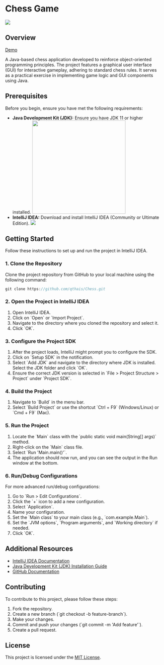 
# Chess Game
![](https://encrypted-tbn0.gstatic.com/images?q=tbn:ANd9GcQ6Afx0Podr5vaxERDZyFGr8EY644Gip0e1Mw&usqp=CAU)

## Overview
[Demo](https://drive.google.com/file/d/1CNK94MjSPdJitbdyYLzG7m08PNVXfYxi/view?usp=sharing)

A Java-based chess application developed to reinforce object-oriented programming principles. The project features a graphical user interface (GUI) for interactive gameplay, adhering to standard chess rules. It serves as a practical exercise in implementing game logic and GUI components using Java.

## Prerequisites

Before you begin, ensure you have met the following requirements:

- **Java Development Kit (JDK):** Ensure you have JDK 11 or higher installed.
  <img src="https://media.geeksforgeeks.org/wp-content/uploads/20231031124311/Java-JDK-21.png" width="300px">
- **IntelliJ IDEA:** Download and install IntelliJ IDEA (Community or Ultimate Edition).
  ![](https://i0.wp.com/www.beabetterdev.com/wp-content/uploads/2021/01/intellij-519-d4ff21c469.png?fit=519%2C140&ssl=1)
## Getting Started

Follow these instructions to set up and run the project in IntelliJ IDEA.

### 1. Clone the Repository

Clone the project repository from GitHub to your local machine using the following command:
```javascript
git clone https://github.com/qthais/Chess.git
```


### 2. Open the Project in IntelliJ IDEA

1. Open IntelliJ IDEA.
2. Click on \`Open\` or \`Import Project\`.
3. Navigate to the directory where you cloned the repository and select it.
4. Click \`OK\`.

### 3. Configure the Project SDK

1. After the project loads, IntelliJ might prompt you to configure the SDK.
2. Click on \`Setup SDK\` in the notification.
3. Select \`Add JDK\` and navigate to the directory where JDK is installed. Select the JDK folder and click \`OK\`.
4. Ensure the correct JDK version is selected in \`File > Project Structure > Project\` under \`Project SDK\`.

### 4. Build the Project

1. Navigate to \`Build\` in the menu bar.
2. Select \`Build Project\` or use the shortcut \`Ctrl + F9\` (Windows/Linux) or \`Cmd + F9\` (Mac).

### 5. Run the Project

1. Locate the \`Main\` class with the \`public static void main(String[] args)\` method.
2. Right-click on the \`Main\` class file.
3. Select \`Run 'Main.main()'\`.
4. The application should now run, and you can see the output in the Run window at the bottom.

### 6. Run/Debug Configurations

For more advanced run/debug configurations:

1. Go to \`Run > Edit Configurations\`.
2. Click the \`+\` icon to add a new configuration.
3. Select \`Application\`.
4. Name your configuration.
5. Set the \`Main class\` to your main class (e.g., \`com.example.Main\`).
6. Set the \`JVM options\`, \`Program arguments\`, and \`Working directory\` if needed.
7. Click \`OK\`.

## Additional Resources

- [IntelliJ IDEA Documentation](https://www.jetbrains.com/idea/documentation/)
- [Java Development Kit (JDK) Installation Guide](https://www.oracle.com/java/technologies/javase-downloads.html)
- [GitHub Documentation](https://docs.github.com/)

## Contributing

To contribute to this project, please follow these steps:

1. Fork the repository.
2. Create a new branch (\`git checkout -b feature-branch\`).
3. Make your changes.
4. Commit and push your changes (\`git commit -m 'Add feature'\`).
5. Create a pull request.

## License

This project is licensed under the [MIT License](LICENSE).

